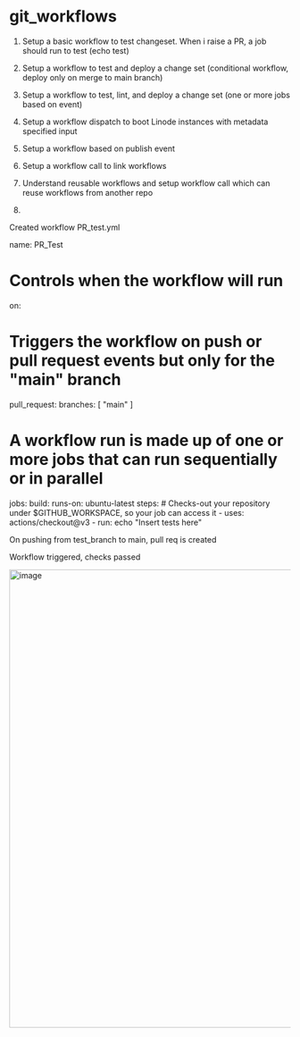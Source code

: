 # git_workflows

1. Setup a basic workflow to test changeset. When i raise a PR, a job should run to test (echo test)
2. Setup a workflow to test and deploy a change set (conditional workflow, deploy only on merge to main branch)
3. Setup a workflow to test, lint, and deploy a change set (one or more jobs based on event)
4. Setup a workflow dispatch to boot Linode instances with metadata specified input
5. Setup a workflow based on publish event
6. Setup a workflow call to link workflows 
7. Understand reusable workflows and setup workflow call which can reuse workflows from another repo


1.

Created workflow PR_test.yml

name: PR_Test

# Controls when the workflow will run
on:
  # Triggers the workflow on push or pull request events but only for the "main" branch

  pull_request:
    branches: [ "main" ]


# A workflow run is made up of one or more jobs that can run sequentially or in parallel
jobs:
  build:
    runs-on: ubuntu-latest
    steps:
      # Checks-out your repository under $GITHUB_WORKSPACE, so your job can access it
      - uses: actions/checkout@v3
      - run: echo "Insert tests here"
      
 On pushing from test_branch to main, pull req is created 
 
 Workflow triggered, checks passed
 
 <img width="820" alt="image" src="https://user-images.githubusercontent.com/53597532/178982850-31505290-c0d0-44cf-b274-c5b8d7656a89.png">

